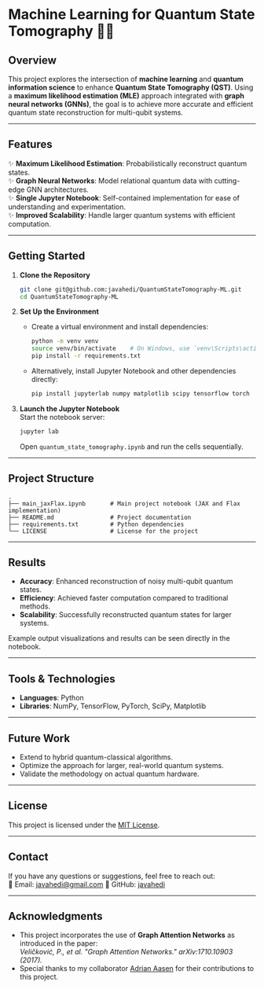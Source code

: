 # Machine Learning for Quantum State Tomography 🧪🤖

## Overview  
This project explores the intersection of **machine learning** and **quantum information science** to enhance **Quantum State Tomography (QST)**. Using a **maximum likelihood estimation (MLE)** approach integrated with **graph neural networks (GNNs)**, the goal is to achieve more accurate and efficient quantum state reconstruction for multi-qubit systems.

---

## Features  
✨ **Maximum Likelihood Estimation**: Probabilistically reconstruct quantum states.  
✨ **Graph Neural Networks**: Model relational quantum data with cutting-edge GNN architectures.  
✨ **Single Jupyter Notebook**: Self-contained implementation for ease of understanding and experimentation.  
✨ **Improved Scalability**: Handle larger quantum systems with efficient computation.  

---

## Getting Started  

1. **Clone the Repository**  
   ```bash
   git clone git@github.com:javahedi/QuantumStateTomography-ML.git 
   cd QuantumStateTomography-ML
   ```

2. **Set Up the Environment**  
   - Create a virtual environment and install dependencies:  
     ```bash
     python -m venv venv
     source venv/bin/activate    # On Windows, use `venv\Scripts\activate`
     pip install -r requirements.txt
     ```

   - Alternatively, install Jupyter Notebook and other dependencies directly:  
     ```bash
     pip install jupyterlab numpy matplotlib scipy tensorflow torch
     ```

3. **Launch the Jupyter Notebook**  
   Start the notebook server:  
   ```bash
   jupyter lab
   ```
   Open `quantum_state_tomography.ipynb` and run the cells sequentially.

---

## Project Structure  
```plaintext
.
├── main_jaxFlax.ipynb       # Main project notebook (JAX and Flax implementation)
├── README.md                # Project documentation
├── requirements.txt         # Python dependencies
└── LICENSE                  # License for the project
```

---

## Results  
- **Accuracy**: Enhanced reconstruction of noisy multi-qubit quantum states.  
- **Efficiency**: Achieved faster computation compared to traditional methods.  
- **Scalability**: Successfully reconstructed quantum states for larger systems.  

Example output visualizations and results can be seen directly in the notebook.  

---

## Tools & Technologies  
- **Languages**: Python  
- **Libraries**: NumPy, TensorFlow, PyTorch, SciPy, Matplotlib  

---

## Future Work  
- Extend to hybrid quantum-classical algorithms.  
- Optimize the approach for larger, real-world quantum systems.  
- Validate the methodology on actual quantum hardware.  

---

## License  
This project is licensed under the [MIT License](LICENSE).

---

## Contact  
If you have any questions or suggestions, feel free to reach out:  
📧 Email: javahedi@gmail.com 
💼 GitHub: [javahedi](https://github.com/javahedi)

---


## Acknowledgments  
- This project incorporates the use of **Graph Attention Networks** as introduced in the paper:  
  *Veličković, P., et al. "Graph Attention Networks." arXiv:1710.10903 (2017).*
- Special thanks to my collaborator [Adrian Aasen](https://github.com/AdrianAasen) for their contributions to this project.



